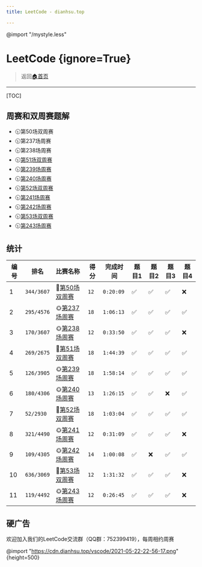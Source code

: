 ```yaml
---
title: LeetCode - dianhsu.top

---
```

@import "/mystyle.less"
# LeetCode {ignore=True}
> 返回[:house:首页](../index.html)



---------------------
[TOC]

## 周赛和双周赛题解
- 🕥第50场双周赛
- 🕥第237场周赛
- 🕥第238场周赛
- 🕥[第51场双周赛](./biweekly-contest/51/index.html)
- 🕥[第239场周赛](./weekly-contest/239/index.html)
- 🕥[第240场周赛](./weekly-contest/240/index.html)
- 🕥[第52场双周赛](./biweekly-contest/52/index.html)
- 🕥[第241场周赛](./weekly-contest/241/index.html)
- 🕥[第242场周赛](./weekly-contest/242/index.html)
- 🕥[第53场双周赛](./biweekly-contest/53/index.html)
- 🕥[第243场周赛](./weekly-contest/243/index.html)


## 统计

| 编号 | 排名       | 比赛名称                                                              | 得分 | 完成时间  | 题目1 | 题目2 | 题目3 | 题目4 |
| ---- | ---------- | :-------------------------------------------------------------------- | ---- | --------- | ----- | ----- | ----- | ----- |
| 1    | `344/3607` | 🌛[第50场双周赛](https://leetcode-cn.com/contest/biweekly-contest-50/) | `12` | `0:20:09` | ✅     | ✅     | ✅     | ❌     |
| 2    | `295/4576` | 🌞[第237场周赛](https://leetcode-cn.com/contest/weekly-contest-237)    | `18` | `1:06:13` | ✅     | ✅     | ✅     | ✅     |
| 3    | `170/3607` | 🌞[第238场周赛](https://leetcode-cn.com/contest/weekly-contest-238)    | `12` | `0:33:50` | ✅     | ✅     | ✅     | ❌     |
| 4    | `269/2675` | 🌛[第51场双周赛](https://leetcode-cn.com/contest/biweekly-contest-51/) | `18` | `1:44:39` | ✅     | ✅     | ✅     | ✅     |
| 5    | `126/3905` | 🌞[第239场周赛](https://leetcode-cn.com/contest/weekly-contest-239)    | `18` | `1:58:14` | ✅     | ✅     | ✅     | ✅     |
| 6    | `180/4306` | 🌞[第240场周赛](https://leetcode-cn.com/contest/weekly-contest-240)    | `13` | `1:26:15` | ✅     | ✅     | ❌     | ✅     |
| 7    | `52/2930`  | 🌛[第52场双周赛](https://leetcode-cn.com/contest/biweekly-contest-52/) | `18` | `1:03:04` | ✅     | ✅     | ✅     | ✅     |
| 8    | `321/4490` | 🌞[第241场周赛](https://leetcode-cn.com/contest/weekly-contest-241)    | `12` | `0:31:09` | ✅     | ✅     | ✅     | ❌     |
| 9    | `109/4305` | 🌞[第242场周赛](https://leetcode-cn.com/contest/weekly-contest-242)    | `14` | `1:00:08` | ✅     | ❌     | ✅     | ✅     |
| 10   | `636/3069` | 🌛[第53场双周赛](https://leetcode-cn.com/contest/biweekly-contest-53/) | `12` | `1:31:32` | ✅     | ✅     | ✅     | ❌     |
| 11   | `119/4492` | 🌞[第243场周赛](https://leetcode-cn.com/contest/weekly-contest-243)    | `12` | `0:26:45` | ✅     | ✅     | ✅     | ❌     |

## 硬广告
欢迎加入我们的LeetCode交流群（QQ群：752399419），每周相约周赛

@import "https://cdn.dianhsu.top/vscode/2021-05-22-22-56-17.png" {height=500}
